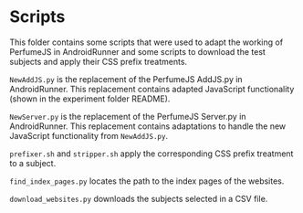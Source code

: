 # Scripts

This folder contains some scripts that were used to adapt the working of PerfumeJS in AndroidRunner and some scripts to download the test subjects and apply their CSS prefix treatments.

```NewAddJS.py``` is the replacement of the PerfumeJS AddJS.py in AndroidRunner. This replacement contains adapted JavaScript functionality (shown in the experiment folder README).

```NewServer.py``` is the replacement of the PerfumeJS Server.py in AndroidRunner. This replacement contains adaptations to handle the new JavaScript functionality from ```NewAddJS.py```.

```prefixer.sh``` and ```stripper.sh``` apply the corresponding CSS prefix treatment to a subject.

```find_index_pages.py``` locates the path to the index pages of the websites.

```download_websites.py``` downloads the subjects selected in a CSV file.